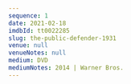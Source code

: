 ```yaml
---
sequence: 1
date: 2021-02-18
imdbId: tt0022285
slug: the-public-defender-1931
venue: null
venueNotes: null
medium: DVD
mediumNotes: 2014 | Warner Bros.
---
```


